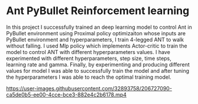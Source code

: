 # Ant PyBullet Reinforcement learning
In this project I successfully trained an deep learning model to control Ant in PyBullet environment using Proximal policy optimizaiton whose inputs are PyBullet environment and hyperparameters, I train 4-legged ANT to walk without falling. I used Mlp policy which implements Actor-critic to train the model to control ANT with different hyperparameters values. I have experimented with different hyperparameters, step size, time steps, learning rate and gamma. Finally, by experimenting and producing different values for model I was able to successfully train the model and after tuning the hyperparameters I was able to reach the optimal training model.

https://user-images.githubusercontent.com/32893758/206727090-ca5de0b5-ee00-4cce-bce3-882e4c2b6178.mp4

